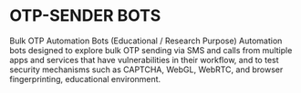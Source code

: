 # OTP-SENDER BOTS
Bulk OTP Automation Bots (Educational / Research Purpose) Automation bots designed to explore bulk OTP sending via SMS and calls from multiple apps and services that have vulnerabilities in their workflow, and to test security mechanisms such as CAPTCHA, WebGL, WebRTC, and browser fingerprinting, educational environment.



